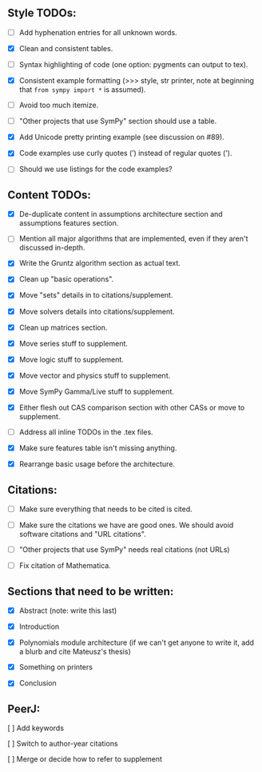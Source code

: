 ## Style TODOs:

- [ ] Add hyphenation entries for all unknown words.

- [x] Clean and consistent tables.

- [ ] Syntax highlighting of code (one option: pygments can output to tex).

- [x] Consistent example formatting (>>> style, str printer, note at beginning
  that `from sympy import *` is assumed).

- [ ] Avoid too much itemize.

- [ ] "Other projects that use SymPy" section should use a table.

- [x] Add Unicode pretty printing example (see discussion on #89).

- [x] Code examples use curly quotes (’) instead of regular quotes (').

- [ ] Should we use listings for the code examples?

## Content TODOs:

- [x] De-duplicate content in assumptions architecture section and assumptions
  features section.

- [ ] Mention all major algorithms that are implemented, even if they aren't
  discussed in-depth.

- [x] Write the Gruntz algorithm section as actual text.

- [x] Clean up "basic operations".

- [x] Move "sets" details in to citations/supplement.

- [x] Move solvers details into citations/supplement.

- [x] Clean up matrices section.

- [x] Move series stuff to supplement.

- [x] Move logic stuff to supplement.

- [x] Move vector and physics stuff to supplement.

- [x] Move SymPy Gamma/Live stuff to supplement.

- [x] Either flesh out CAS comparison section with other CASs or move to
  supplement.

- [ ] Address all inline TODOs in the .tex files.

- [x] Make sure features table isn't missing anything.

- [x] Rearrange basic usage before the architecture.

## Citations:

- [ ] Make sure everything that needs to be cited is cited.

- [ ] Make sure the citations we have are good ones. We should avoid software
citations and "URL citations".

- [ ] "Other projects that use SymPy" needs real citations (not URLs)

- [ ] Fix citation of Mathematica.

## Sections that need to be written:

- [x] Abstract (note: write this last)

- [x] Introduction

- [x] Polynomials module architecture (if we can't get anyone to write it, add
  a blurb and cite Mateusz's thesis)

- [x] Something on printers

- [x] Conclusion

## PeerJ:

  [ ] Add keywords

  [ ] Switch to author-year citations

  [ ] Merge or decide how to refer to supplement
